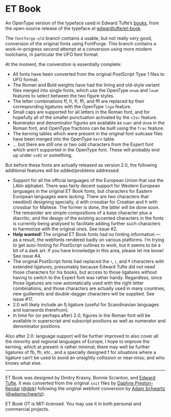 # ET Book

An OpenType version of the typeface used in Edward Tufte’s [books][], from the open-source release of the typeface at [edwardtufte/et-book][orig].

[books]: https://www.edwardtufte.com/tufte/books_vdqi
[orig]: https://github.com/edwardtufte/et-book

The `fontforge-old` branch contains a usable, but not really very good, conversion of the original fonts using FontForge. This branch contains a work-in-progress second attempt at a conversion using more modern toolchains, in particular the UFO font format.

At the moment, the converstion is essentially complete:

* All fonts have been converted from the original PostScript Type 1 files to UFO format.
* The Roman and Bold weights have had the lining and old-style variant files merged into single fonts, which use the OpenType `onum` and `lnum` features to select between the two figure styles.
* The letter combinations ff, fi, fl, ffi, and ffl are replaced by their corresponding ligatures with the OpenType `liga` feature.
* Small caps are supported for all letters in the Roman font, and for hopefully all of the smaller punctuation activated by the `c2sc` feature.
* Numerator and denominator figures are available as `numr` and `dnom` in the Roman font, and OpenType fractions can be built using the `frac` feature.
* The kerning tables which were present in the original font suitcase files have been merged into the OpenType `kern` table.
* … but there are still one or two odd characters from the Expert font which aren’t supported in the OpenType font. These will probably end up under `ss01` or something.

But before these fonts are actually released as version 2.0, the following additional features will be added/problems addressed:

* Support for all the official languages of the European Union that use the LAtin alphabet. There was fairly decent support for Western European languages in the original ET Book fonts, but characters for Eastern European languages were lacking. There are two characters that need(ed) designing specially, d with crossbar for Croatian and h with crossbar for Maltese. The former is done, the latter will be done soon. The remainder are simple compositions of a base character plus a diacritic, and the design of the existing accented characters in the fonts is currently being analysed to facilitate adding further such characters to harmonize with the original ones. See issue #2.
* **Help wanted!** The original ET Book fonts had no hinting information — as a result, the webfonts rendered badly on various platforms. I’m trying to get auto-hinting for PostScript outlines to work, but it seems to be a bit of a dark art. If you have knowledge in this area, please let me know! See issue #4.
* The original PostScript fonts had replaced the ‹, ›, and ‡ characters with extended ligatures, presumably because Edward Tufte did not need those characters for his books, but access to those ligatures without having to switch to the Expert font was rather handy. Regardless, since those ligatures are now automatically used with the right letter combinations, and those characters are actually used in many countries, new guillemets and double-dagger characters will be supplied. See issue #17.
* 2.0 will likely include an fj ligature (useful for Scandinavian languages and loanwords therefrom).
* In time for (or perhaps after) 2.0, figures in the Roman font will be available in superscript and subscript positions as well as numerator and denominator positions.

Also after 2.0: language support will be further improved to also cover all the minority and regional languages of Europe; I hope to improve the kerning, which at present is rather minimal; there may well be further ligatures of fb, fh, etc., and a specially designed f for situations where a ligature can’t be used to avoid an unsightly collission or near-miss; and who knows what else.

-------------------------------------

ET Book was designed by Dmitry Krasny, Bonnie Scranton, and [Edward Tufte][et]. It was converted from the original `suit` files by [Daphne Preston-Kendal][dpk] ([@dpk][dpkgh]) following the original webfont conversion by  [Adam Schwartz][as] ([@adamschwartz][asgh]).

[et]: https://www.edwardtufte.com/tufte/
[dpk]: http://dpk.io/
[dpkgh]: https://github.com/dpk
[as]: http://adamschwartz.co/
[asgh]: https://github.com/adamschwartz

ET Book OT is MIT-licensed. You may use it in both personal and commercial projects.
